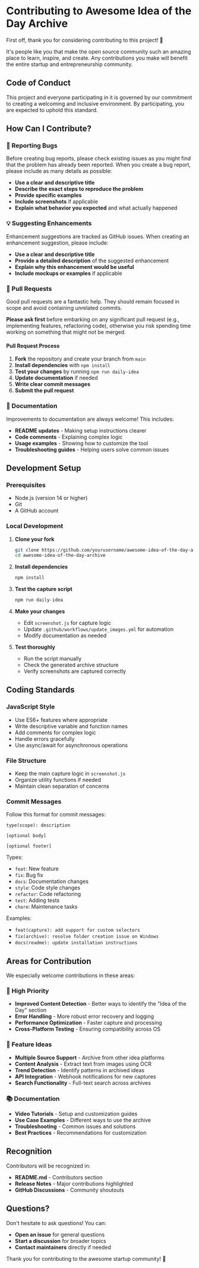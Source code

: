 # Contributing to Awesome Idea of the Day Archive

First off, thank you for considering contributing to this project! 🎉 

It's people like you that make the open source community such an amazing place to learn, inspire, and create. Any contributions you make will benefit the entire startup and entrepreneurship community.

## Code of Conduct

This project and everyone participating in it is governed by our commitment to creating a welcoming and inclusive environment. By participating, you are expected to uphold this standard.

## How Can I Contribute?

### 🐛 Reporting Bugs

Before creating bug reports, please check existing issues as you might find that the problem has already been reported. When you create a bug report, please include as many details as possible:

- **Use a clear and descriptive title**
- **Describe the exact steps to reproduce the problem**
- **Provide specific examples** 
- **Include screenshots** if applicable
- **Explain what behavior you expected** and what actually happened

### 💡 Suggesting Enhancements

Enhancement suggestions are tracked as GitHub issues. When creating an enhancement suggestion, please include:

- **Use a clear and descriptive title**
- **Provide a detailed description** of the suggested enhancement
- **Explain why this enhancement would be useful**
- **Include mockups or examples** if applicable

### 🔧 Pull Requests

Good pull requests are a fantastic help. They should remain focused in scope and avoid containing unrelated commits.

**Please ask first** before embarking on any significant pull request (e.g., implementing features, refactoring code), otherwise you risk spending time working on something that might not be merged.

#### Pull Request Process

1. **Fork** the repository and create your branch from `main`
2. **Install dependencies** with `npm install`
3. **Test your changes** by running `npm run daily-idea`
4. **Update documentation** if needed
5. **Write clear commit messages**
6. **Submit the pull request**

### 📝 Documentation

Improvements to documentation are always welcome! This includes:

- **README updates** - Making setup instructions clearer
- **Code comments** - Explaining complex logic
- **Usage examples** - Showing how to customize the tool
- **Troubleshooting guides** - Helping users solve common issues

## Development Setup

### Prerequisites

- Node.js (version 14 or higher)
- Git
- A GitHub account

### Local Development

1. **Clone your fork**
   ```bash
   git clone https://github.com/yourusername/awesome-idea-of-the-day-archive.git
   cd awesome-idea-of-the-day-archive
   ```

2. **Install dependencies**
   ```bash
   npm install
   ```

3. **Test the capture script**
   ```bash
   npm run daily-idea
   ```

4. **Make your changes**
   - Edit `screenshot.js` for capture logic
   - Update `.github/workflows/update_images.yml` for automation
   - Modify documentation as needed

5. **Test thoroughly**
   - Run the script manually
   - Check the generated archive structure
   - Verify screenshots are captured correctly

## Coding Standards

### JavaScript Style

- Use ES6+ features where appropriate
- Write descriptive variable and function names
- Add comments for complex logic
- Handle errors gracefully
- Use async/await for asynchronous operations

### File Structure

- Keep the main capture logic in `screenshot.js`
- Organize utility functions if needed
- Maintain clean separation of concerns

### Commit Messages

Follow this format for commit messages:

```
type(scope): description

[optional body]

[optional footer]
```

Types:
- `feat`: New feature
- `fix`: Bug fix
- `docs`: Documentation changes
- `style`: Code style changes
- `refactor`: Code refactoring
- `test`: Adding tests
- `chore`: Maintenance tasks

Examples:
- `feat(capture): add support for custom selectors`
- `fix(archive): resolve folder creation issue on Windows`
- `docs(readme): update installation instructions`

## Areas for Contribution

We especially welcome contributions in these areas:

### 🎯 High Priority
- **Improved Content Detection** - Better ways to identify the "Idea of the Day" section
- **Error Handling** - More robust error recovery and logging
- **Performance Optimization** - Faster capture and processing
- **Cross-Platform Testing** - Ensuring compatibility across OS

### 🔮 Feature Ideas
- **Multiple Source Support** - Archive from other idea platforms
- **Content Analysis** - Extract text from images using OCR
- **Trend Detection** - Identify patterns in archived ideas
- **API Integration** - Webhook notifications for new captures
- **Search Functionality** - Full-text search across archives

### 📚 Documentation
- **Video Tutorials** - Setup and customization guides
- **Use Case Examples** - Different ways to use the archive
- **Troubleshooting** - Common issues and solutions
- **Best Practices** - Recommendations for customization

## Recognition

Contributors will be recognized in:
- **README.md** - Contributors section
- **Release Notes** - Major contributions highlighted
- **GitHub Discussions** - Community shoutouts

## Questions?

Don't hesitate to ask questions! You can:
- **Open an issue** for general questions
- **Start a discussion** for broader topics
- **Contact maintainers** directly if needed

Thank you for contributing to the awesome startup community! 🚀 